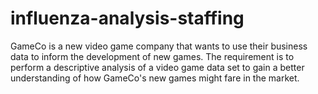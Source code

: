 # influenza-analysis-staffing
GameCo is a new video game company that wants to use their business data to inform the development of new games. The requirement is to perform a descriptive analysis
of a video game data set to gain a better understanding of how GameCo's new games might fare in the market.

